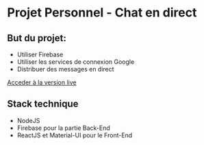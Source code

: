 # Projet Personnel - Chat en direct

## But du projet:

- Utiliser Firebase
- Utiliser les services de connexion Google
- Distribuer des messages en direct

[Acceder à la version live](https://gentle-meadow-15063.herokuapp.com)

## Stack technique

- NodeJS
- Firebase pour la partie Back-End
- ReactJS et Material-UI pour le Front-End
